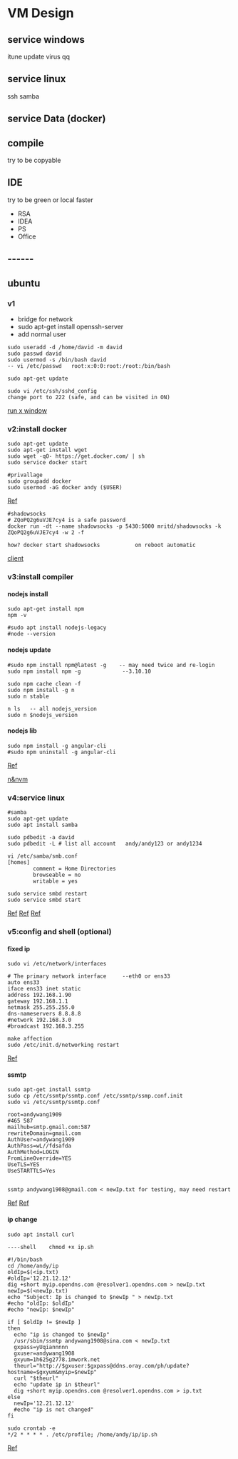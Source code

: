# VM Design

## service windows
itune
update
virus
qq

## service linux
ssh
samba

## service Data (docker)

## compile 

try to be copyable

## IDE  

try to be green or local faster

- RSA
- IDEA
- PS
- Office

## ------

## ubuntu

### v1

- bridge for network
- sudo apt-get install openssh-server
- add normal user

```
sudo useradd -d /home/david -m david
sudo passwd david
sudo usermod -s /bin/bash david
-- vi /etc/passwd   root:x:0:0:root:/root:/bin/bash

sudo apt-get update

sudo vi /etc/ssh/sshd_config
change port to 222 (safe, and can be visited in ON)
```

[run x window](http://askubuntu.com/questions/148717/how-do-i-boot-into-the-console-and-then-launch-the-ubuntu-desktop-from-it)

### v2:install docker

```
sudo apt-get update
sudo apt-get install wget
sudo wget -qO- https://get.docker.com/ | sh
sudo service docker start

#privallage
sudo groupadd docker
sudo usermod -aG docker andy ($USER)
```

[Ref](ref:https://docs.docker.com/engine/installation/linux/ubuntulinux/
)

```
#shadowsocks
# ZQoPQ2g6uVJE7cy4 is a safe password
docker run -dt --name shadowsocks -p 5430:5000 mritd/shadowsocks -k ZQoPQ2g6uVJE7cy4 -w 2 -f

how? docker start shadowsocks           on reboot automatic
```

[client](https://ttt.tt/150/)

### v3:install compiler

#### nodejs install
```
sudo apt-get install npm
npm -v

#sudo apt install nodejs-legacy
#node --version
```

#### nodejs update
```
#sudo npm install npm@latest -g    -- may need twice and re-login
sudo npm install npm -g             --3.10.10

sudo npm cache clean -f
sudo npm install -g n
sudo n stable

n ls   -- all nodejs_version
sudo n $nodejs_version
```

#### nodejs lib
```
sudo npm install -g angular-cli
#sudo npm uninstall -g angular-cli
```

[Ref](http://askubuntu.com/questions/426750/how-can-i-update-my-nodejs-to-the-latest-version)

[n&nvm](https://www.kancloud.cn/iwzh/wzhquestion/218860)

### v4:service linux

```
#samba
sudo apt-get update
sudo apt install samba

sudo pdbedit -a david
sudo pdbedit -L # list all account   andy/andy123 or andy1234

vi /etc/samba/smb.conf
[homes]
        comment = Home Directories
        browseable = no
        writable = yes

sudo service smbd restart
sudo service smbd start
```

[Ref](https://help.ubuntu.com/lts/serverguide/samba-fileserver.html)
[Ref](https://www.apelearn.com/bbs/study/23.htm)
[Ref](http://os.51cto.com/art/201101/243960.htm)

### v5:config and shell (optional)

#### fixed ip
```
sudo vi /etc/network/interfaces

# The primary network interface     --eth0 or ens33
auto ens33
iface ens33 inet static
address 192.168.1.90
gateway 192.168.1.1
netmask 255.255.255.0
dns-nameservers 8.8.8.8
#network 192.168.3.0
#broadcast 192.168.3.255

make affection
sudo /etc/init.d/networking restart
```
[Ref](http://forum.ubuntu.org.cn/viewtopic.php?f=73&t=190174)

#### ssmtp
```
sudo apt-get install ssmtp
sudo cp /etc/ssmtp/ssmtp.conf /etc/ssmtp/ssmp.conf.init
sudo vi /etc/ssmtp/ssmtp.conf

root=andywang1909    
#465 587
mailhub=smtp.gmail.com:587
rewriteDomain=gmail.com
AuthUser=andywang1909
AuthPass=wL//fdsafda
AuthMethod=LOGIN
FromLineOverride=YES
UseTLS=YES
UseSTARTTLS=Yes


ssmtp andywang1908@gmail.com < newIp.txt for testing, may need restart
```
[Ref](https://wiki.archlinux.org/index.php/SSMTP)
[Ref](http://askubuntu.com/questions/12917/how-to-send-mail-from-the-command-line)

#### ip change
```
sudo apt install curl

----shell    chmod +x ip.sh

#!/bin/bash
cd /home/andy/ip
oldIp=$(<ip.txt)
#oldIp='12.21.12.12'
dig +short myip.opendns.com @resolver1.opendns.com > newIp.txt
newIp=$(<newIp.txt)
echo "Subject: Ip is changed to $newIp " > newIp.txt
#echo "oldIp: $oldIp"
#echo "newIp: $newIp"

if [ $oldIp != $newIp ]
then
  echo "ip is changed to $newIp"
  /usr/sbin/ssmtp andywang1908@sina.com < newIp.txt
  gxpass=yUqiannnnn
  gxuser=andywang1908
  gxyum=1h625g2778.imwork.net
  theurl="http://$gxuser:$gxpass@ddns.oray.com/ph/update?hostname=$gxyum&myip=$newIp"
  curl "$theurl"
  echo "update ip in $theurl"
  dig +short myip.opendns.com @resolver1.opendns.com > ip.txt
else
  newIp='12.21.12.12'
  #echo "ip is not changed"
fi

sudo crontab -e
*/2 * * * * . /etc/profile; /home/andy/ip/ip.sh
```
[Ref](http://unix.stackexchange.com/questions/22615/how-can-i-get-my-external-ip-address-in-a-shell-script)



